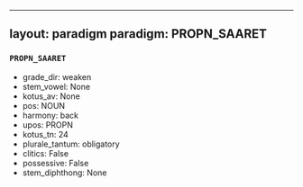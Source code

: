 
---
layout: paradigm
paradigm: PROPN_SAARET
---
### ` PROPN_SAARET `


* grade_dir: weaken
* stem_vowel: None
* kotus_av: None
* pos: NOUN
* harmony: back
* upos: PROPN
* kotus_tn: 24
* plurale_tantum: obligatory
* clitics: False
* possessive: False
* stem_diphthong: None
